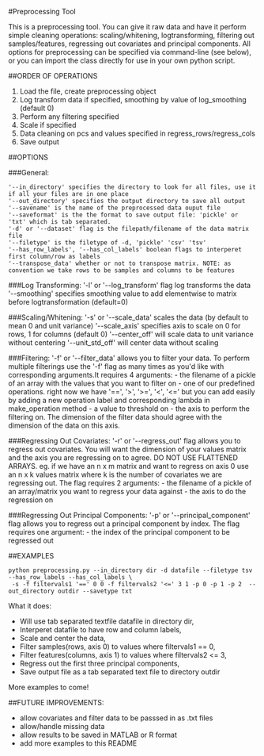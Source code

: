 #Preprocessing Tool

This is a preprocessing tool. You can give it raw data and have it perform simple cleaning operations: scaling/whitening, logtransforming, filtering out samples/features, regressing out covariates and principal components. All options for preprocessing can be specified via command-line (see below), or you can import the class directly for use in your own python script.

##ORDER OF OPERATIONS

1. Load the file, create preprocessing object
2. Log transform data if specified, smoothing by value of log_smoothing (default 0) 
3. Perform any filtering specified
4. Scale if specified
5. Data cleaning on pcs and values specified in regress_rows/regress_cols
6. Save output

##OPTIONS


###General:

    '--in_directory' specifies the directory to look for all files, use it if all your files are in one place
    '--out_directory' specifies the output directory to save all output
    '--savename' is the name of the preprocessed data ouput file
    '--saveformat' is the the format to save output file: 'pickle' or 'txt' which is tab separated. 
    '-d' or '--dataset' flag is the filepath/filename of the data matrix file
    '--filetype' is the filetype of -d, 'pickle' 'csv' 'tsv'
    '--has_row_labels', '--has_col_labels' boolean flags to interperet first column/row as labels
    '--transpose_data' whether or not to transpose matrix. NOTE: as convention we take rows to be samples and columns to be features


###Log Transforming:
    '-l' or '--log_transform' flag log transforms the data
    '--smoothing' specifies smoothing value to add elementwise to matrix before logtransformation (default=0)

###Scaling/Whitening:
    '-s' or '--scale_data' scales the data (by default to mean 0 and unit variance)
    '--scale_axis' specifies axis to scale on 0 for rows, 1 for columns (default 0)
    '--center_off' will scale data to unit variance without centering
    '--unit_std_off' will center data without scaling

###Filtering:
    '-f' or '--filter_data' allows you to filter your data. To perform multiple filterings use the '-f' flag as many times as you'd like with corresponding arguments.It requires 4 arguments:
        - the filename of a pickle of an array with the values that you want to filter on
        - one of our predefined operations. right now we have '==', '>', '>=', '<', '<=' but you can add easily by adding a new operation label and corresponding lambda in make_operation method
        - a value to threshold on
        - the axis to perform the filtering on. The dimension of the filter data should agree with the dimension of the data on this axis. 

###Regressing Out Covariates:
    '-r' or '--regress_out' flag allows you to regress out covariates. You will want the dimension of your values matrix and the axis you are regressing on to agree. DO NOT USE FLATTENED ARRAYS. eg. if we have an n x m matrix and want to regress on axis 0 use an n x k values matrix where k is the number of covariates we are regressing out. The flag requires 2 arguments:
        - the filename of a pickle of an array/matrix you want to regress your data against
        - the axis to do the regression on

    
###Regressing Out Principal Components:
    '-p' or '--principal_component' flag allows you to regress out a principal component by index. The flag requires one argument:
        - the index of the principal component to be regressed out



##EXAMPLES


```
python preprocessing.py --in_directory dir -d datafile --filetype tsv --has_row_labels --has_col_labels \
 -s -f filtervals1 '==' 0 0 -f filtervals2 '<=' 3 1 -p 0 -p 1 -p 2  --out_directory outdir --savetype txt
```

What it does:
- Will use tab separated textfile datafile in directory dir,
- Interperet datafile to have row and column labels,
- Scale and center the data,
- Filter samples(rows, axis 0) to values where filtervals1 == 0,
- Filter features(columns, axis 1) to values where filtervals2 <= 3,
- Regress out the first three principal components,
- Save output file as a tab separated text file to directory outdir

More examples to come!

##FUTURE IMPROVEMENTS:
- allow  covariates and filter data to be passsed in as .txt files
- allow/handle missing data
- allow results to be saved in MATLAB or R format
- add more examples to this README